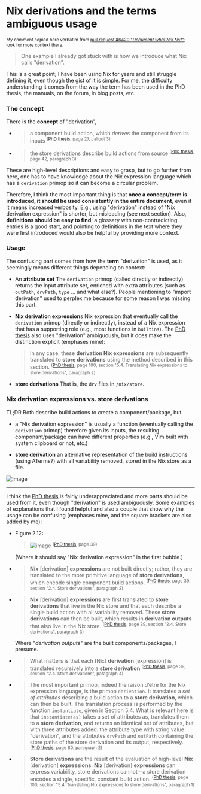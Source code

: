 # Nix derivations and the terms ambiguous usage

<sup>My comment copied here verbatim from [pull request #6420 "_Document what Nix \*is\*_"](https://github.com/NixOS/nix/pull/6420); look for more context there.</sup>

> One example I already got stuck with is how we introduce what Nix calls "derivation".

This is a great point; I have been using Nix for years and still struggle defining it, even though the gist of it is simple. For me, the difficulty understanding it comes from the way the term has been used in the PhD thesis, the manuals, on the forum, in blog posts, etc. 

### The concept

There is the **concept** of "derivation",

+ > a component build action, which _derives_ the component from its inputs
   > <sup>([PhD thesis][1], page 27, callout 3)</sup>

+ > the store derivations describe build actions from source
   > <sup>([PhD thesis][1], page 42, paragraph 3)</sup>

These are high-level descriptions and easy to grasp, but to go further from here, one has to have knowledge about the Nix expression language which has a `derivation` primop so it can become a circular problem.

Therefore, I think the most important thing is that **once a concept/term is introduced, it should be used consistently in the entire document**, even if it means increased verbosity. E.g., using "derivation" instead of "Nix derivation expression" is shorter, but misleading (see next section). Also, **definitions should be easy to find**; a glossary with non-contradicting entries is a good start, and pointing to definitions in the text where they were first introduced would also be helpful by providing more context.

### Usage

The confusing part comes from how the **term** "derivation" is used, as it seemingly means different things depending on context:

+ An **attribute set**
   The `derivation` primop (called directly or indirectly) returns the input attribute set, enriched with extra attributes (such as `outPath`, `drvPath`, `type` ... and what else?). People mentioning to "import derivation" used to perplex me because for some reason I was missing this part.

+ **Nix derivation expression**s
   Nix expression that eventually call the `derivation` primop (directly or indirectly), instead of a Nix expression that has a supporting role (e.g., most functions in `builtins`). The [PhD thesis][1] also uses "derivation" ambiguously, but it does make the distinction explicit (emphases mine):

   > In any case, these **derivation Nix expressions** are subsequently translated to **store derivations** using the method described in this section.
   > <sup>([PhD thesis][1], page 100, section "5.4. Translating Nix expressions to store derivations", paragraph 2)</sup>

+ **store derivations**
   That is, the `drv` files in `/nix/store`.

### Nix derivation expressions vs. store derivations

TL;DR Both describe build actions to create a component/package, but 

+ a "Nix derivation expression" is usually a function (eventually calling the `derivation` primop) therefore given its inputs, the resulting componant/package can have different properties (e.g., Vim built with system clipboard or not, etc.)

+ **store derivation**  an alternative representation of the build instructions (using ATerms?) with all variability removed, stored in the Nix store as a file.

![image](https://user-images.githubusercontent.com/1965782/164262215-532b6480-1113-436e-8120-5aed16514a7c.png)

---

I think the [PhD thesis][1] is fairly underappreciated and more parts should be used from it, even though "derivation" is used ambiguously. Some examples of explanations that I found helpful and also a couple that show why the usage can be confusing (emphases mine, and the square brackets are also added by me):

+ Figure 2.12:
   > ![image](https://user-images.githubusercontent.com/1965782/164252435-9ca469e8-7d7b-48d8-a297-47e66b8153eb.png)
   > <sup>([PhD thesis][1], page 39)</sup>

   (Where it should say "Nix derivation expression" in the first bubble.)

+ > **Nix** [derivation] **expressions** are not built directly; rather, they are translated to the more primitive language of **store derivations**, which encode single component build actions.
   > <sup>([PhD thesis][1], page 39, section "2.4. Store derivations", paragraph 2)</sup>

+ > **Nix** [derivation] **expressions** are first translated to **store derivations** that live in the Nix store and that each describe a single build action with all variability removed. These **store derivations** can then be built, which results in **derivation outputs** that also live in the Nix store.
   > <sup>([PhD thesis][1], page 39, section "2.4. Store derivations", paragraph 3)</sup>
   
   Where "_derivation outputs_" are the built components/packages, I presume.

+ > What matters is that each [Nix] **derivation** [expression] is translated recursively into a **store derivation**
   > <sup>([PhD thesis][1], page 39, section "2.4. Store derivations", paragraph 4)</sup>

+ > The most important primop, indeed the raison d’être for the Nix expression language, is the primop `derivation`. It translates a _set of attributes_ describing a build action to a **store derivation**, which can then be built. The translation process is performed by the function `instantiate`, given in Section 5.4. What is relevant here is that `instantiate(as)` takes a set of attributes as, translates them to a **store derivation**, and returns an identical set of attributes, but with three attributes added: the attribute type with string value "derivation", and the attributes `drvPath` and `outPath` containing the store paths of the store derivation and its output, respectively.
   > <sup>([PhD thesis][1], page 80, paragraph 2)</sup>

+ > **Store derivations** are the result of the evaluation of high-level **Nix** [derivation] **expressions**. **Nix** [derivation] **expressions** can express variability, store derivations cannot—a store derivation encodes a single, specific, constant
build action.
   > <sup>([PhD thesis][1], page 100, section "5.4. Translating Nix expressions to store derivations", paragraph 1)</sup>


[1]: https://edolstra.github.io/pubs/phd-thesis.pdf
